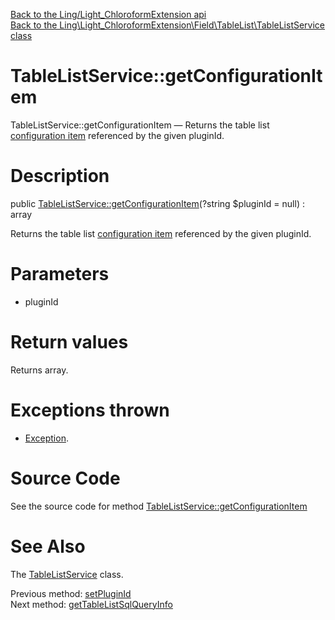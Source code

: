 [Back to the Ling/Light_ChloroformExtension api](https://github.com/lingtalfi/Light_ChloroformExtension/blob/master/doc/api/Ling/Light_ChloroformExtension.md)<br>
[Back to the Ling\Light_ChloroformExtension\Field\TableList\TableListService class](https://github.com/lingtalfi/Light_ChloroformExtension/blob/master/doc/api/Ling/Light_ChloroformExtension/Field/TableList/TableListService.md)


TableListService::getConfigurationItem
================



TableListService::getConfigurationItem — Returns the table list [configuration item](https://github.com/lingtalfi/Light_ChloroformExtension/blob/master/doc/pages/conception-notes.md#configuration-item) referenced by the given pluginId.




Description
================


public [TableListService::getConfigurationItem](https://github.com/lingtalfi/Light_ChloroformExtension/blob/master/doc/api/Ling/Light_ChloroformExtension/Field/TableList/TableListService/getConfigurationItem.md)(?string $pluginId = null) : array




Returns the table list [configuration item](https://github.com/lingtalfi/Light_ChloroformExtension/blob/master/doc/pages/conception-notes.md#configuration-item) referenced by the given pluginId.




Parameters
================


- pluginId

    


Return values
================

Returns array.


Exceptions thrown
================

- [Exception](http://php.net/manual/en/class.exception.php).&nbsp;







Source Code
===========
See the source code for method [TableListService::getConfigurationItem](https://github.com/lingtalfi/Light_ChloroformExtension/blob/master/Field/TableList/TableListService.php#L211-L222)


See Also
================

The [TableListService](https://github.com/lingtalfi/Light_ChloroformExtension/blob/master/doc/api/Ling/Light_ChloroformExtension/Field/TableList/TableListService.md) class.

Previous method: [setPluginId](https://github.com/lingtalfi/Light_ChloroformExtension/blob/master/doc/api/Ling/Light_ChloroformExtension/Field/TableList/TableListService/setPluginId.md)<br>Next method: [getTableListSqlQueryInfo](https://github.com/lingtalfi/Light_ChloroformExtension/blob/master/doc/api/Ling/Light_ChloroformExtension/Field/TableList/TableListService/getTableListSqlQueryInfo.md)<br>

